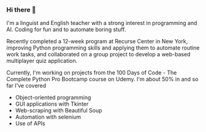 ### Hi there 👋

I'm a linguist and English teacher with a strong interest in programming and AI. Coding for fun and to automate boring stuff.

Recently completed a 12-week program at Recurse Center in New York, improving Python programming skills and applying them to automate routine work tasks, and collaborated on a group project to develop a web-based multiplayer quiz application.

Currently, I'm working on projects from the 100 Days of Code - The Complete Python Pro Bootcamp course on Udemy. I'm about 50% in and so far I've covered
* Object-oriented programming
* GUI applications with Tkinter
* Web-scraping with Beautiful Soup
* Automation with selenium
* Use of APIs
